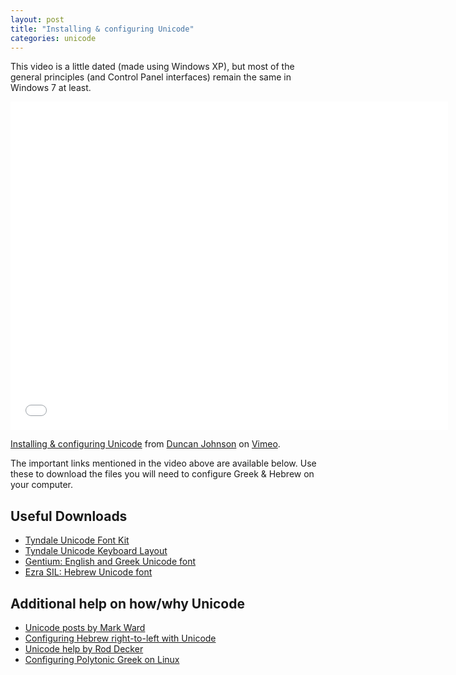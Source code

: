 ```yaml
---
layout: post
title: "Installing & configuring Unicode"
categories: unicode
---
```


This video is a little dated (made using Windows XP), but most of the general principles (and Control Panel interfaces) remain the same in Windows 7 at least.

<iframe src="//player.vimeo.com/video/13361807" width="700" height="525" frameborder="0" webkitallowfullscreen mozallowfullscreen allowfullscreen></iframe> <p><a href="http://vimeo.com/13361807">Installing & configuring Unicode</a> from <a href="http://vimeo.com/dtjohnso">Duncan Johnson</a> on <a href="https://vimeo.com">Vimeo</a>.</p> <p></p>

The important links mentioned in the video above are available below. Use these to download the files you will need to configure Greek & Hebrew on your computer.

## Useful Downloads

* [Tyndale Unicode Font Kit](http://www.tyndale.cam.ac.uk/index.php?page=unicode)
* [Tyndale Unicode Keyboard Layout](http://www.tyndale.cam.ac.uk/Fonts/DocFiles/Keyboards.htm)
* [Gentium: English and Greek Unicode font](http://scripts.sil.org/cms/scripts/page.php?site_id=nrsi&item_id=Gentium)
* [Ezra SIL: Hebrew Unicode font](http://scripts.sil.org/EzraSIL_Home)

## Additional help on how/why Unicode

* [Unicode posts by Mark Ward](http://byfaithweunderstand.com/?s=unicode)
* [Configuring Hebrew right-to-left with Unicode](http://www.hebrewsyntax.org/hebrew_resources/hebrew_in_windows_xp.pdf)
* [Unicode help by Rod Decker](http://ntresources.com/blog/?s=unicode)
* [Configuring Polytonic Greek on Linux](https://docs.google.com/Doc?id=dccdrjqk_4cqjn9zcj)